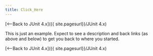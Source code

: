 ```yaml
---
title: Click_Here
---
```

[<--Back to JUnit 4.x]({{ site.pagesurl}}/JUnit 4.x)

This is just an example. Expect to see a description and back links (as above and below) to get you back to where you started.

[<--Back to JUnit 4.x]({{ site.pagesurl}}/JUnit 4.x)

